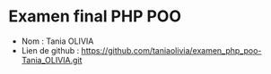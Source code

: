 # Examen final PHP POO

- Nom : Tania OLIVIA
- Lien de github : https://github.com/taniaolivia/examen_php_poo-Tania_OLIVIA.git
